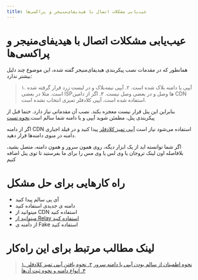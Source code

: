 ```yaml
---
title: عیب‌یابی مشکلات اتصال با هیدیفای‌منیجر و پراکسی‌ها
---
```


# عیب‌یابی مشکلات اتصال با هیدیفای‌منیجر و پراکسی‌ها
همانطور که در مقدمات نصب پیکربندی هیدیفای‌منیجر گفته شده، این موضوع چند دلیل بیشتر ندارد:

> ۱. آیپی یا دامنه بلاک شده است. 
> ۲. آیپی نیمه‌بلاک و در لیست زرد قرار گرفته شده است. مثلا در بعضی ISPها وصل و در بعضی وصل نیست. 
> ۳. اگر از دامین CDN استفاده شده است، آیپی کلادفلر تمیزی انتخاب نشده است. 
> 

بنابراین این پنل قرار نیست معجزه بکند. نصب آن مقدماتی نیاز دارد. حتما قبل از پیکربندی پنل، مطمئن شوید آیپی و یا دامنه شما سالم است.[نحوه تست](/fa/manager/basic-concepts-and-troubleshooting/How-to-make-sure-the-server%27s-IP-or-domain-is-clean/) 


اگر از دامنه CDN استفاده می‌شود نیاز است [آیپی تمیز کلادفلر](/fa/manager/domain-worker-cdn-and-tunneling/Guide-for-finding-a-clean-Cloudflare-IP/)  پیدا کنید و در فیلد اجباری دامنه در منوی دامنه‌ها قرار دهید. 


اگر شما توانسته اید از یک ابزار دیگه، روی همون سرور و همون دامنه، متصل بشید، بلافاصله اون لینک تروجان یا وی لس یا وی مس را برای ما بفرستید تا توی پنل اضافه کنیم




# راه کارهایی برای حل مشکل
- آی پی سالم پیدا کنید
- دامنه ی جدیدی استفاده کنید
- میتوانید از CDN استفاده کنید
- [میتوانید از Relay استفاده کنید](/fa/manager/domain-worker-cdn-and-tunneling/How-to-add-relay-domain-to-Hiddify-manager/)
- از دامنه ی Fake استفاده کنید


# لینک مطالب مرتبط برای این راه‌کار

> [۱. نحوه اطمینان از سالم بودن آیپی یا دامنه سرور](/fa/manager/basic-concepts-and-troubleshooting/How-to-make-sure-the-server%27s-IP-or-domain-is-clean/)
> [۲. نحوه یافتن آیپی تمیز کلادفلر](/fa/manager/domain-worker-cdn-and-tunneling/Guide-for-finding-a-clean-Cloudflare-IP/) 
 > [۳. انواع دامنه و نحوه ثبت آن‌ها](/fa/manager/domain-worker-cdn-and-tunneling/Domain-types-and-how-to-register-them/) 
